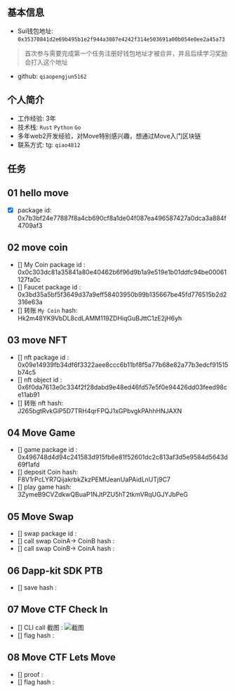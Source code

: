 ## 基本信息

- Sui钱包地址: `0x35370841d2e69b495b1e2f944a3087e4242f314e503691a00b054e0ee2a45a73`

> 首次参与需要完成第一个任务注册好钱包地址才被合并，并且后续学习奖励会打入这个地址

- github: `qiaopengjun5162`

## 个人简介

- 工作经验: 3年
- 技术栈: `Rust` `Python` `Go`
- 多年web2开发经验，对Move特别感兴趣，想通过Move入门区块链
- 联系方式: tg: `qiao4812`

## 任务

## 01 hello move  

- [x] package id: 0x7b3bf24e77887f8a4cb690cf8a1de04f087ea496587427a0dca3a884f4709af3

## 02 move coin

- [] My Coin package id : 0x0c303dc81a35841a80e40462b6f96d9b1a9e519e1b01ddfc94be00061127fa0c
- [] Faucet package id : 0x3bd35a5bf5f3649d37a9eff58403950b99b135667be45fd776515b2d2316e63a
- [] 转账 `My Coin` hash: Hk2m48YK9VbDL8cdLAMM119ZDHiqGuBJttC1zE2jH6yh

## 03 move NFT

- [] nft package id : 0x09e14939fb34df6f3322aee8ccc6b11bf8f5a77b68e82a77b3edcf91515b74c5
- [] nft object id : 0x6f0da7613e0c334f2f28dabd9e48ed46fd57e5f0e94426dd03feed98ce11ab91
- [] 转账 nft  hash: J265bgtRvkGiP5D7TRH4qrFPQJ1xGPbvgkPAhhHNJAXN

##   04 Move Game
- [] game package id : 0x496748d4d94c241583d915fb6e81f52601dc2c813af3d5e9584d5643d69f1afd
- [] deposit Coin hash: F8V1rPcLYR7QijakrbkZkzPEMfJeanUaPAidLnUTj9C7
- [] play game hash: 3ZymeB9CVZdkwQBuaP1NJtPZU5hT2tkmVRqUGJYJbPeG

##   05 Move Swap
- [] swap package id :
- [] call swap CoinA-> CoinB  hash :
- [] call swap CoinB-> CoinA  hash :

##   06 Dapp-kit SDK PTB
- [] save hash :

##   07 Move CTF Check In
- [] CLI call 截图 : ![截图](./images/你的图片地址)
- [] flag hash :

##   08 Move CTF Lets Move
- [] proof :
- [] flag hash :

